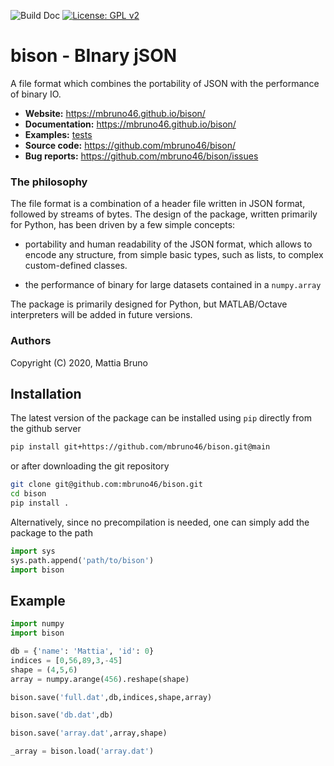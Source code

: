 
![Build Doc](https://github.com/mbruno46/bison/workflows/Build%20Doc/badge.svg)
[![License: GPL v2](https://img.shields.io/badge/License-GPL%20v2-blue.svg)](https://www.gnu.org/licenses/old-licenses/gpl-2.0.en.html)

# bison - BInary jSON

A file format which combines the portability of JSON with the performance of binary IO.

- **Website:** https://mbruno46.github.io/bison/
- **Documentation:** https://mbruno46.github.io/bison/
- **Examples:** [tests](./tests)
- **Source code:** https://github.com/mbruno46/bison/
- **Bug reports:** https://github.com/mbruno46/bison/issues

### The philosophy

The file format is a combination of a header file written in JSON format, followed by streams of bytes.
The design of the package, written primarily for Python, has been driven by a few simple concepts:

 * portability and human readability of the JSON format, which allows to encode any structure, from simple 
 basic types, such as lists, to complex custom-defined classes.
 
 * the performance of binary for large datasets contained in a `numpy.array`
 
The package is primarily designed for Python, but MATLAB/Octave interpreters will be added in future versions.

### Authors

Copyright (C) 2020, Mattia Bruno

## Installation

The latest version of the package can be installed using `pip` directly from the github server

```bash
pip install git+https://github.com/mbruno46/bison.git@main
```

or after downloading the git repository

```bash
git clone git@github.com:mbruno46/bison.git
cd bison
pip install .
```

Alternatively, since no precompilation is needed, one can simply add the package to the path

```python
import sys
sys.path.append('path/to/bison')
import bison
```

## Example

```python
import numpy
import bison

db = {'name': 'Mattia', 'id': 0}
indices = [0,56,89,3,-45]
shape = (4,5,6)
array = numpy.arange(456).reshape(shape)

bison.save('full.dat',db,indices,shape,array)

bison.save('db.dat',db)

bison.save('array.dat',array,shape)

_array = bison.load('array.dat')
```
